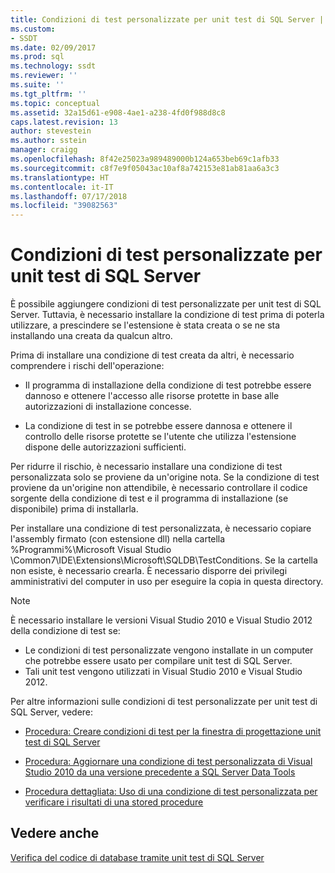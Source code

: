 ```yaml
---
title: Condizioni di test personalizzate per unit test di SQL Server | Microsoft Docs
ms.custom:
- SSDT
ms.date: 02/09/2017
ms.prod: sql
ms.technology: ssdt
ms.reviewer: ''
ms.suite: ''
ms.tgt_pltfrm: ''
ms.topic: conceptual
ms.assetid: 32a15d61-e908-4ae1-a238-4fd0f988d8c8
caps.latest.revision: 13
author: stevestein
ms.author: sstein
manager: craigg
ms.openlocfilehash: 8f42e25023a989489000b124a653beb69c1afb33
ms.sourcegitcommit: c8f7e9f05043ac10af8a742153e81ab81aa6a3c3
ms.translationtype: HT
ms.contentlocale: it-IT
ms.lasthandoff: 07/17/2018
ms.locfileid: "39082563"
---
```

# <a name="custom-test-conditions--for-sql-server-unit-tests"></a>Condizioni di test personalizzate per unit test di SQL Server
È possibile aggiungere condizioni di test personalizzate per unit test di SQL Server. Tuttavia, è necessario installare la condizione di test prima di poterla utilizzare, a prescindere se l'estensione è stata creata o se ne sta installando una creata da qualcun altro.  
  
Prima di installare una condizione di test creata da altri, è necessario comprendere i rischi dell'operazione:  
  
-   Il programma di installazione della condizione di test potrebbe essere dannoso e ottenere l'accesso alle risorse protette in base alle autorizzazioni di installazione concesse.  
  
-   La condizione di test in se potrebbe essere dannosa e ottenere il controllo delle risorse protette se l'utente che utilizza l'estensione dispone delle autorizzazioni sufficienti.  
  
Per ridurre il rischio, è necessario installare una condizione di test personalizzata solo se proviene da un'origine nota. Se la condizione di test proviene da un'origine non attendibile, è necessario controllare il codice sorgente della condizione di test e il programma di installazione (se disponibile) prima di installarla.  
  
Per installare una condizione di test personalizzata, è necessario copiare l'assembly firmato (con estensione dll) nella cartella %Programmi%\Microsoft Visual Studio <Version>\Common7\IDE\Extensions\Microsoft\SQLDB\TestConditions. Se la cartella non esiste, è necessario crearla. È necessario disporre dei privilegi amministrativi del computer in uso per eseguire la copia in questa directory.  
  
> [!NOTE]  
> È necessario installare le versioni Visual Studio 2010 e Visual Studio 2012 della condizione di test se:  
>   
> -   Le condizioni di test personalizzate vengono installate in un computer che potrebbe essere usato per compilare unit test di SQL Server.  
> -   Tali unit test vengono utilizzati in Visual Studio 2010 e Visual Studio 2012.  
  
Per altre informazioni sulle condizioni di test personalizzate per unit test di SQL Server, vedere:  
  
-   [Procedura: Creare condizioni di test per la finestra di progettazione unit test di SQL Server](../ssdt/how-to-create-test-conditions-for-the-sql-server-unit-test-designer.md)  
  
-   [Procedura: Aggiornare una condizione di test personalizzata di Visual Studio 2010 da una versione precedente a SQL Server Data Tools](../ssdt/how-to-upgrade-visual-studio-2010-custom-test-condition-to-ssdt.md)  
  
-   [Procedura dettagliata: Uso di una condizione di test personalizzata per verificare i risultati di una stored procedure](../ssdt/walkthrough-use-custom-test-condition-to-verify-stored-procedure-results.md)  
  
## <a name="see-also"></a>Vedere anche  
[Verifica del codice di database tramite unit test di SQL Server](../ssdt/verifying-database-code-by-using-sql-server-unit-tests.md)  
  

